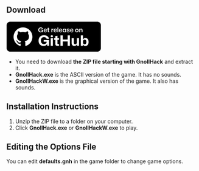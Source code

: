 ## Download

<a href="https://github.com/hyvanmielenpelit/GnollHack/releases">![Get release on GitHub](/uploads/Download/github-q90.webp)</a><br />

- You need to download **the ZIP file starting with GnollHack** and extract it.
- **GnollHack.exe** is the ASCII version of the game. It has no sounds.
- **GnollHackW.exe** is the graphical version of the game. It also has sounds.

## Installation Instructions

1. Unzip the ZIP file to a folder on your computer.
2. Click **GnollHack.exe** or **GnollHackW.exe** to play.

## Editing the Options File

You can edit **defaults.gnh** in the game folder to change game options.